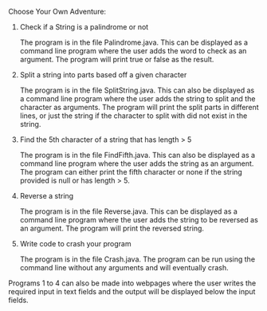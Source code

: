 Choose Your Own Adventure:

1. Check if a String is a palindrome or not

    The program is in the file Palindrome.java. This can be displayed as a command line program where the user adds the word
    to check as an argument. The program will print true or false as the result.

2. Split a string into parts based off a given character

    The program is in the file SplitString.java. This can also be displayed as a command line program where the user adds the string
    to split and the character as arguments. The program will print the split parts in different lines, or just the string
    if the character to split with did not exist in the string.
    
3. Find the 5th character of a string that has length > 5

    The program is in the file FindFifth.java. This can also be displayed as a command line program where the user adds the string
    as an argument. The program can either print the fifth character or none if the string provided is null or has length > 5.
    
4. Reverse a string

    The program is in the file Reverse.java. This can be displayed as a command line program where the user adds the string
    to be reversed as an argument. The program will print the reversed string.
    
5. Write code to crash your program

    The program is in the file Crash.java. The program can be run using the command line without any arguments and will
    eventually crash.
    
Programs 1 to 4 can also be made into webpages where the user writes the required input in text fields and the output 
will be displayed below the input fields.
